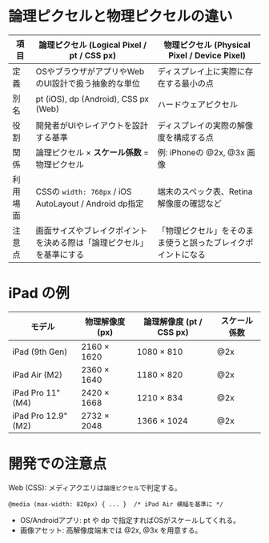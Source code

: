 # 論理ピクセルと物理ピクセルの違い

| 項目     | 論理ピクセル (Logical Pixel / pt / CSS px)                           | 物理ピクセル (Physical Pixel / Device Pixel)                 |
| -------- | -------------------------------------------------------------------- | ------------------------------------------------------------ |
| 定義     | OSやブラウザがアプリやWebのUI設計で扱う抽象的な単位                  | ディスプレイ上に実際に存在する最小の点                       |
| 別名     | pt (iOS), dp (Android), CSS px (Web)                                 | ハードウェアピクセル                                         |
| 役割     | 開発者がUIやレイアウトを設計する基準                                 | ディスプレイの実際の解像度を構成する点                       |
| 関係     | 論理ピクセル × **スケール係数** = 物理ピクセル                       | 例: iPhoneの @2x, @3x 画像                                   |
| 利用場面 | CSSの `width: 768px` / iOS AutoLayout / Android dp指定               | 端末のスペック表、Retina解像度の確認など                     |
| 注意点   | 画面サイズやブレイクポイントを決める際は「論理ピクセル」を基準にする | 「物理ピクセル」をそのまま使うと誤ったブレイクポイントになる |

# iPad の例

| モデル              | 物理解像度 (px) | 論理解像度 (pt / CSS px) | スケール係数 |
| ------------------- | --------------- | ------------------------ | ------------ |
| iPad (9th Gen)      | 2160 × 1620     | 1080 × 810               | @2x          |
| iPad Air (M2)       | 2360 × 1640     | 1180 × 820               | @2x          |
| iPad Pro 11" (M4)   | 2420 × 1668     | 1210 × 834               | @2x          |
| iPad Pro 12.9" (M2) | 2732 × 2048     | 1366 × 1024              | @2x          |

# 開発での注意点

Web (CSS): メディアクエリは`論理ピクセル`で判定する。

```
@media (max-width: 820px) { ... }  /* iPad Air 横幅を基準に */
```

- OS/Androidアプリ: pt や dp で指定すればOSがスケールしてくれる。
- 画像アセット: 高解像度端末では @2x, @3x を用意する。
